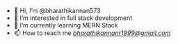 - 👋 Hi, I’m @bharathikannan573
- 👀 I’m interested in full stack development
- 🌱 I’m currently learning MERN Stack
- 📫 How to reach me *bharathikannanr1999@gmail.com*

<!---
bharathikannan is a ✨ special ✨ repository because its `README.md` (this file) appears on your GitHub profile.
You can click the Preview link to take a look at your changes.
--->
